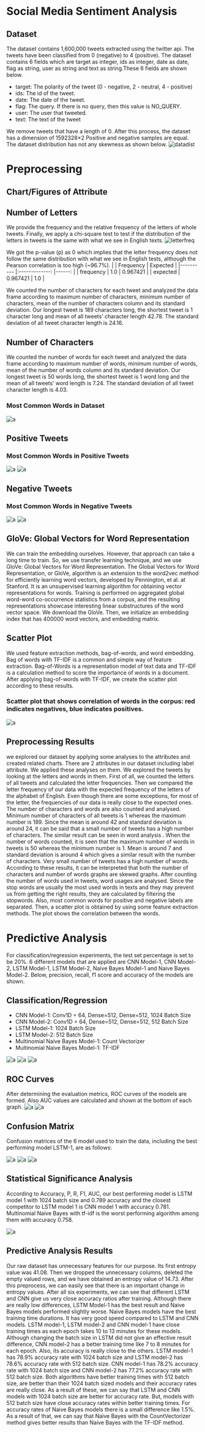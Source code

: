 # Social Media Sentiment Analysis

## Dataset
The dataset contains 1,600,000 tweets extracted using the twitter api. The tweets have been classified from 0 (negative) to 4 (positive). The dataset contains 6 fields which are target as integer, ids as integer, date as date, flag as string, user as string and text as string.These 6 fields are shown below.
* target: The polarity of the tweet (0 - negative, 2 - neutral, 4 - positive)
* ids: The id of the tweet.
* date: The date of the tweet.
* flag: The query. If there is no query, then this value is NO_QUERY.
* user: The user that tweeted.
* text: The text of the tweet

We remove tweets that have a length of 0. After this process, the dataset has a dimension of 1592328×2
Positive and negative samples are equal. The dataset distribution has not any skewness as shown below.
![datadist](imgs/1.png)

# Preprocessing
## Chart/Figures of Attribute
## Number of Letters
We provide the frequency and the relative frequency of the letters of whole tweets. Finally, we apply a chi-square test to test if the distribution of the letters in tweets is the same with what we see in English texts.
![letterfreq](imgs/2.png)

We got the p-value (p) as 0 which implies that the letter frequency does not follow the same distribution with what we see in English tests, although the Pearson correlation is too high (~96.7%).
|            |      Frequency      |  Expected |
|----------  |:-------------: |------:   |
| frequency  |    1.0         | 0.967421 |
| expected   |    0.967421    |   1.0     |


We counted the number of characters for each tweet and analyzed the data frame according to maximum number of characters, minimum number of characters, mean of the number of characters column and its standard deviation. Our longest tweet is 189 characters long, the shortest tweet is 1 character long and mean of all tweets’ character length 42.78. The standard deviation of all tweet character length is 24.16.

## Number of Characters
We counted the number of words for each tweet and analyzed the data frame according to maximum number of words, minimum number of words, mean of the number of words column and its standard deviation. Our longest tweet is 50 words long, the shortest tweet is 1 word long and the mean of all tweets’ word length is 7.24. The standard deviation of all tweet character length is 4.03.

### Most Common Words in Dataset
![a](imgs/3.png)

## Positive Tweets
### Most Common Words in Positive Tweets
![a](imgs/4.png)
![a](imgs/5.png)

## Negative Tweets
### Most Common Words in Negative Tweets
![a](imgs/6.png)
![a](imgs/7.png)

## GloVe: Global Vectors for Word Representation
We can train the embedding ourselves. However, that approach can take a long time to train. So, we use transfer learning technique, and we use GloVe: Global Vectors for Word Representation.
  The Global Vectors for Word Representation, or GloVe, algorithm is an extension to the word2vec method for efficiently learning word vectors, developed by Pennington, et al. at Stanford. It is an unsupervised learning algorithm for obtaining vector representations for words. Training is performed on aggregated global word-word co-occurrence statistics from a corpus, and the resulting representations showcase interesting linear substructures of the word vector space. 
  We download the GloVe. Then, we initialize an embedding index that has 400000 word vectors, and embedding matrix.

## Scatter Plot
We used feature extraction methods, bag-of-words, and word embedding.
Bag of words with TF-IDF is a common and simple way of feature extraction.
Bag-of-Words is a representation model of text data and TF-IDF is a calculation
method to score the importance of words in a document.
After applying bag-of-words with TF-IDF, we create the scatter plot according
to these results.

### Scatter plot that shows correlation of words in the corpus: red indicates negatives, blue indicates positives.
![a](imgs/8.png)

## Preprocessing Results
we explored our dataset by applying some analyses to the
attributes and created related charts. There are 2 attributes in our dataset including
label attribute. We applied these analyses on them.
We explored the tweets by looking at the letters and words in them. First of
all, we counted the letters of all tweets and calculated the letter frequencies. Then
we compared the letter frequency of our data with the expected frequency of the
letters of the alphabet of English. Even though there are some exceptions, for most of the letter, the
frequencies of our data is really close to the expected ones.
The number of characters and words are also counted and analysed.
Minimum number of characters of all tweets is 1 whereas the maximum number is
189. Since the mean is around 42 and standard deviation is around 24, it can be said
that a small number of tweets has a high number of characters. The similar result
can be seen in word analysis . When the number of words counted, it is seen that
the maximum number of words in tweets is 50 whereas the minimum number is 1.
Mean is around 7 and standard deviation is around 4 which gives a similar result with
the number of characters. Very small number of tweets has a high number of words.
According to these results, it can be interpreted that both the number of characters
and number of words graphs are skewed graphs.
After counting the number of words used in tweets, word usages are
analysed. Since the stop words are usually the most used words in texts and they
may prevent us from getting the right results, they are calculated by filtering the
stopwords. Also, most common words for positive
and negative labels are separated.
Then, a scatter plot is obtained by using some feature extraction methods. The plot shows the correlation between the
words.

# Predictive Analysis
For classification/regression experiments, the test set percentage is set to be
20%. 6 different models that are applied are CNN Model-1, CNN Model-2, LSTM
Model-1, LSTM Model-2, Naive Bayes Model-1 and Naive Bayes Model-2. Below,
precision, recall, f1 score and accuracy of the models are shown.

## Classification/Regression
* CNN Model-1: Conv1D = 64, Dense=512, Dense=512, 1024 Batch Size
* CNN Model-2: Conv1D = 64, Dense=512, Dense=512, 512 Batch Size
* LSTM Model-1: 1024 Batch Size
* LSTM Model-2: 512 Batch Size
* Multinomial Naive Bayes Model-1: Count Vectorizer
* Multinomial Naive Bayes Model-1:  TF-IDF

![a](imgs/9.png)
![a](imgs/10.png)
![a](imgs/11.png)

## ROC Curves
After determining the evaluation metrics, ROC curves of the models are
formed. Also AUC values are calculated and shown at the bottom of each graph.
![a](imgs/12.png)
![a](imgs/13.png)

## Confusion Matrix
Confusion matrices of the 6 model used to train the data, including the best
performing model LSTM-1, are as follows:

![a](imgs/14.png)
![a](imgs/15.png)
![a](imgs/16.png)

## Statistical Significance Analysis
According to Accuracy, P, R, F1, AUC, our best performing model is LSTM
model 1 with 1024 batch size and 0.789 accuracy and the closest competitor to
LSTM model 1 is CNN model 1 with accuracy 0.781. Multinomial Naive Bayes with
tf-idf is the worst performing algorithm among them with accuracy 0.758.

![a](imgs/17.png)

## Predictive Analysis Results
Our raw dataset has unnecessary features for our purpose. Its first entropy
value was 41.08. Then we dropped the unnecessary columns, deleted the empty
valued rows, and we have obtained an entropy value of 14.73. After this preprocess,
we can easily see that there is an important change in entropy values.
After all six experiments, we can see that different LSTM and CNN give us
very close accuracy ratios after training. Although there are really low differences,
LSTM Model-1 has the best result and Naive Bayes models performed slightly
worse.
Naive Bayes models have the best training time durations. It has very good
speed compared to LSTM and CNN models. LSTM model-1, LSTM model-2 and
CNN model-1 have close training times as each epoch takes 10 to 13 minutes for
these models. Although changing the batch size in LSTM did not give an effective
result difference, CNN model-2 has a better training time like 7 to 8 minutes for each
epoch. Also, its accuracy is really close to the others.
LSTM model-1 has 78.9% accuracy rate with 1024 batch size and LSTM
model-2 has 78.6% accuracy rate with 512 batch size. CNN model-1 has 78.2%
accuracy rate with 1024 batch size and CNN model-2 has 77.2% accuracy rate with
512 batch size. Both algorithms have better training times with 512 batch size, are
better than their 1024 batch sized models and their accuracy rates are really close.
As a result of these, we can say that LSTM and CNN models with 1024 batch size
are better for accuracy rate. But, models with 512 batch size have close accuracy
rates within better training times.
For accuracy rates of Naive Bayes models there is a small difference like
1.5%. As a result of that, we can say that Naive Bayes with the CountVectorizer
method gives better results than Naive Bayes with the TF-IDF method.


